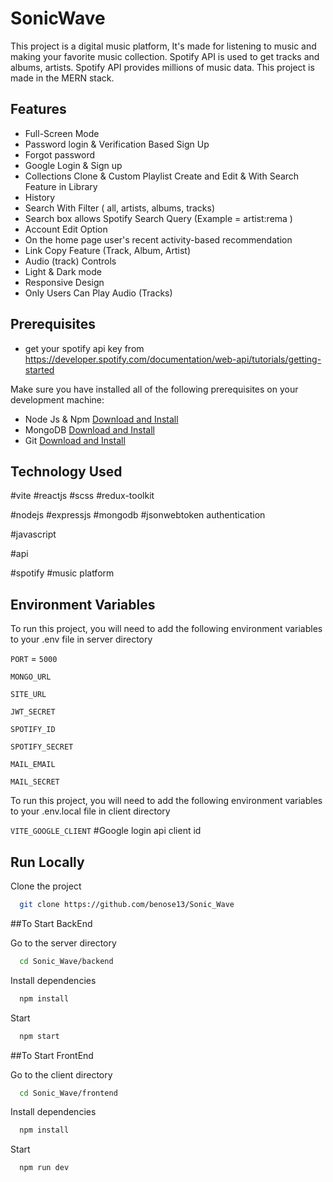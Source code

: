 # SonicWave

This project is a digital music platform, It's made for listening to music and making your favorite music collection. Spotify API is used to get tracks and albums, artists. Spotify API provides millions of music data. This project is made in the MERN stack.

## Features

- Full-Screen Mode
- Password login & Verification Based Sign Up
- Forgot password
- Google Login & Sign up
- Collections Clone & Custom Playlist Create and Edit & With Search Feature in Library
- History
- Search With Filter ( all, artists, albums, tracks)
- Search box allows Spotify Search Query (Example = artist:rema )
- Account Edit Option
- On the home page user's recent activity-based recommendation
- Link Copy Feature (Track, Album, Artist)
- Audio (track) Controls
- Light & Dark mode
- Responsive Design
- Only Users Can Play Audio (Tracks)

## Prerequisites

- get your spotify api key from https://developer.spotify.com/documentation/web-api/tutorials/getting-started

Make sure you have installed all of the following prerequisites on your development machine:

- Node Js & Npm [Download and Install](https://nodejs.org/en)
- MongoDB [Download and Install](https://www.mongodb.com/docs/manual/installation/)
- Git [Download and Install](https://git-scm.com/downloads)

## Technology Used

#vite #reactjs #scss #redux-toolkit

#nodejs #expressjs #mongodb #jsonwebtoken authentication

#javascript

#api

#spotify #music platform

## Environment Variables

To run this project, you will need to add the following environment variables to your .env file in server directory

`PORT` = `5000`

`MONGO_URL`

`SITE_URL`

`JWT_SECRET`

`SPOTIFY_ID`

`SPOTIFY_SECRET`

`MAIL_EMAIL`

`MAIL_SECRET`

To run this project, you will need to add the following environment variables to your .env.local file in client directory

`VITE_GOOGLE_CLIENT` #Google login api client id

## Run Locally

Clone the project

```bash
  git clone https://github.com/benose13/Sonic_Wave
```

##To Start BackEnd

Go to the server directory

```bash
  cd Sonic_Wave/backend
```

Install dependencies

```bash
  npm install
```

Start

```bash
  npm start
```

##To Start FrontEnd

Go to the client directory

```bash
  cd Sonic_Wave/frontend
```

Install dependencies

```bash
  npm install
```

Start

```bash
  npm run dev
```
